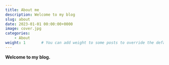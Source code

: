 ```yaml
---
title: About me
description: Welcome to my blog
slug: about
date: 2023-01-01 00:00:00+0000
image: cover.jpg
categories:
    - About
weight: 1       # You can add weight to some posts to override the default sorting (date descending)
---
```


**Welcome to my blog.**
